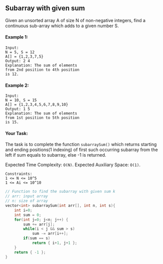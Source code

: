 ## Subarray with given sum

Given an unsorted array A of size N of non-negative integers, find a continuous sub-array which adds to a given number S.

#### Example 1:

```
Input:
N = 5, S = 12
A[] = {1,2,3,7,5}
Output: 2 4
Explanation: The sum of elements
from 2nd position to 4th position
is 12.
```

#### Example 2:

```
Input:
N = 10, S = 15
A[] = {1,2,3,4,5,6,7,8,9,10}
Output: 1 5
Explanation: The sum of elements
from 1st position to 5th position
is 15.
```

#### Your Task:

The task is to complete the function `subarraySum()` which returns starting and ending positions(1 indexing) of first such occurring subarray from the left if sum equals to subarray, else -1 is returned.

Expected Time Complexity: `O(N)`.
Expected Auxiliary Space: `O(1)`.

```
Constraints:
1 <= N <= 10^5
1 <= Ai <= 10^10
```

```c++
// Function to find the subarray with given sum k
// arr: input array
// n: size of array
vector<int> subarraySum(int arr[], int n, int s){
    int i=0;
    int sum = 0;
    for(int j=0; j<n; j++) {
        sum += arr[j];
        while(i < j && sum > s)
            sum -= arr[i++];
        if(sum == s)
            return { i+1, j+1 };
    }
    return { -1 };
}
```
